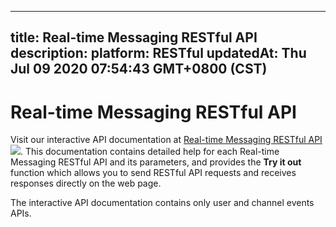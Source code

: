 
---
title: Real-time Messaging RESTful API
description: 
platform: RESTful
updatedAt: Thu Jul 09 2020 07:54:43 GMT+0800 (CST)
---
# Real-time Messaging RESTful API
Visit our interactive API documentation at [Real-time Messaging RESTful API](https://docs.agora.io/en/Real-time-Messaging/restfulapi/) ![](https://web-cdn.agora.io/docs-files/1583736328279). This documentation contains detailed help for each Real-time Messaging RESTful API and its parameters, and provides the **Try it out** function which allows you to send RESTful API requests and receives responses directly on the web page.

<div class="alert note">The interactive API documentation contains only user and channel events APIs.</div>
